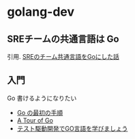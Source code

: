 # golang-dev

## SREチームの共通言語は Go

引用. [SREのチーム共通言語をGoにした話](https://speakerdeck.com/ryuichi1208/srenotimugong-tong-yan-yu-wogonisitahua)

## 入門

Go 書けるようになりたい

- [Go の最初の手順](https://learn.microsoft.com/ja-jp/training/paths/go-first-steps/)
- [A Tour of Go](https://go-tour-jp.appspot.com/welcome/1)
- [テスト駆動開発でGO言語を学びましょう](https://andmorefine.gitbook.io/learn-go-with-tests/)
